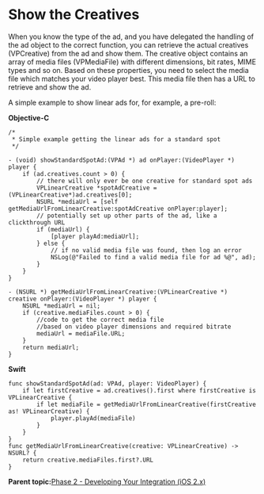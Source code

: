 # Show the Creatives

When you know the type of the ad, and you have delegated the handling of the ad object to the correct function, you can retrieve the actual creatives \(VPCreative\) from the ad and show them. The creative object contains an array of media files \(VPMediaFile\) with different dimensions, bit rates, MIME types and so on. Based on these properties, you need to select the media file which matches your video player best. This media file then has a URL to retrieve and show the ad.

A simple example to show linear ads for, for example, a pre-roll:

**Objective-C**

```
/*
 * Simple example getting the linear ads for a standard spot
 */

- (void) showStandardSpotAd:(VPAd *) ad onPlayer:(VideoPlayer *) player {
    if (ad.creatives.count > 0) {
        // there will only ever be one creative for standard spot ads
        VPLinearCreative *spotAdCreative = (VPLinearCreative*)ad.creatives[0];
        NSURL *mediaUrl = [self getMediaUrlFromLinearCreative:spotAdCreative onPlayer:player];
        // potentially set up other parts of the ad, like a clickthrough URL
        if (mediaUrl) {
            [player playAd:mediaUrl];
        } else {
            // if no valid media file was found, then log an error
            NSLog(@"Failed to find a valid media file for ad %@", ad);
        }
    }
}

- (NSURL *) getMediaUrlFromLinearCreative:(VPLinearCreative *) creative onPlayer:(VideoPlayer *) player {
    NSURL *mediaUrl = nil;
    if (creative.mediaFiles.count > 0) {
        //code to get the correct media file
        //based on video player dimensions and required bitrate
        mediaUrl = mediaFile.URL;
    }
    return mediaUrl;
}
```

**Swift**

```
func showStandardSpotAd(ad: VPAd, player: VideoPlayer) {
	if let firstCreative = ad.creatives().first where firstCreative is VPLinearCreative {
		if let mediaFile = getMediaUrlFromLinearCreative(firstCreative as! VPLinearCreative) {
			player.playAd(mediaFile)
		}
	}	
}
func getMediaUrlFromLinearCreative(creative: VPLinearCreative) -> NSURL? {
	return creative.mediaFiles.first?.URL 
}
```

**Parent topic:**[Phase 2 - Developing Your Integration \(iOS 2.x\)](../../../oadtech/ad_serving/dg/ios_2_phase2.md)

